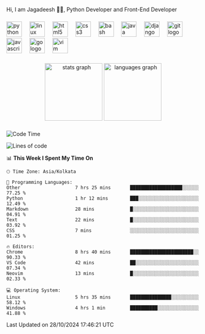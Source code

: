 <p align="left">Hi, I am Jagadeesh 👾👾, Python Developer and Front-End Developer </p>

###

<div align="left">
  <img src="https://cdn.jsdelivr.net/gh/devicons/devicon/icons/python/python-original.svg" height="40" alt="python logo"  />
  <img width="12" />
  <img src="https://cdn.jsdelivr.net/gh/devicons/devicon/icons/linux/linux-original.svg" height="40" alt="linux logo"  />
  <img width="12" />
  <img src="https://cdn.jsdelivr.net/gh/devicons/devicon/icons/html5/html5-original.svg" height="40" alt="html5 logo"  />
  <img width="12" />
  <img src="https://cdn.jsdelivr.net/gh/devicons/devicon/icons/css3/css3-original.svg" height="40" alt="css3 logo"  />
  <img width="12" />
  <img src="https://cdn.jsdelivr.net/gh/devicons/devicon/icons/bash/bash-original.svg" height="40" alt="bash logo"  />
  <img width="12" />
  <img src="https://cdn.jsdelivr.net/gh/devicons/devicon/icons/java/java-original.svg" height="40" alt="java logo"  />
  <img width="12" />
  <img src="https://cdn.jsdelivr.net/gh/devicons/devicon/icons/django/django-plain.svg" height="40" alt="django logo"  />
  <img width="12" />
  <img src="https://cdn.jsdelivr.net/gh/devicons/devicon/icons/git/git-original.svg" height="40" alt="git logo"  />
  <img width="12" />
  <img src="https://cdn.jsdelivr.net/gh/devicons/devicon/icons/javascript/javascript-original.svg" height="40" alt="javascript logo"  />
  <img width="12" />
  <img src="https://cdn.jsdelivr.net/gh/devicons/devicon/icons/go/go-original.svg" height="40" alt="go logo"  />
  <img width="12" />
  <img src="https://cdn.jsdelivr.net/gh/devicons/devicon/icons/vim/vim-original.svg" height="40" alt="vim logo"  />
</div>

###

<div align="center">
  <img src="https://github-readme-stats.vercel.app/api?username=JagadeeshKEEE&hide_title=false&hide_rank=false&show_icons=true&include_all_commits=true&count_private=true&disable_animations=false&theme=dracula&locale=en&hide_border=false&order=1" height="150" alt="stats graph"  />
  <img src="https://github-readme-stats.vercel.app/api/top-langs?username=JagadeeshKEEE&locale=en&hide_title=false&layout=compact&card_width=320&langs_count=5&theme=dracula&hide_border=false&order=2" height="150" alt="languages graph"  />
</div>

###
<!--START_SECTION:waka-->
![Code Time](http://img.shields.io/badge/Code%20Time-356%20hrs%2011%20mins-blue)

![Lines of code](https://img.shields.io/badge/From%20Hello%20World%20I%27ve%20Written-970%20lines%20of%20code-blue)

📊 **This Week I Spent My Time On** 

```text
🕑︎ Time Zone: Asia/Kolkata

💬 Programming Languages: 
Other                    7 hrs 25 mins       ███████████████████░░░░░░   77.25 % 
Python                   1 hr 12 mins        ███░░░░░░░░░░░░░░░░░░░░░░   12.49 % 
Markdown                 28 mins             █░░░░░░░░░░░░░░░░░░░░░░░░   04.91 % 
Text                     22 mins             █░░░░░░░░░░░░░░░░░░░░░░░░   03.92 % 
CSS                      7 mins              ░░░░░░░░░░░░░░░░░░░░░░░░░   01.25 % 

🔥 Editors: 
Chrome                   8 hrs 40 mins       ███████████████████████░░   90.33 % 
VS Code                  42 mins             ██░░░░░░░░░░░░░░░░░░░░░░░   07.34 % 
Neovim                   13 mins             █░░░░░░░░░░░░░░░░░░░░░░░░   02.33 % 

💻 Operating System: 
Linux                    5 hrs 35 mins       ███████████████░░░░░░░░░░   58.12 % 
Windows                  4 hrs 1 min         ██████████░░░░░░░░░░░░░░░   41.88 % 
```


 Last Updated on 28/10/2024 17:46:21 UTC
<!--END_SECTION:waka-->
